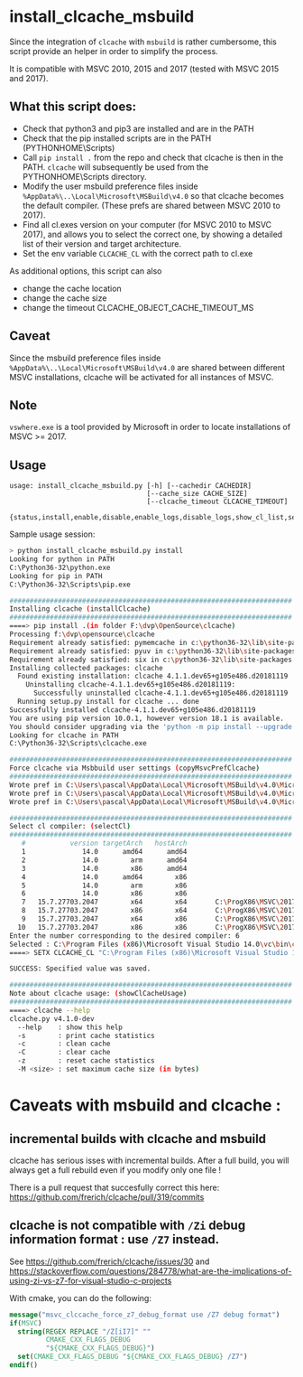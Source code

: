 # install_clcache_msbuild

Since the integration of `clcache` with `msbuild` is rather cumbersome, 
this script provide an helper in order to simplify the process.

It is compatible with MSVC 2010, 2015 and 2017 (tested with MSVC 2015 and 2017).

## What this script does:

* Check that python3 and pip3 are installed and are in the PATH
* Check that the pip installed scripts are in the PATH (PYTHONHOME\Scripts)
* Call `pip install .` from the repo and check that clcache is then in the PATH.
  `clcache` will subsequently be used from the PYTHONHOME\\Scripts directory.
* Modify the user msbuild preference files inside `%AppData%\..\Local\Microsoft\MSBuild\v4.0`
  so that clcache becomes the default compiler. (These prefs are shared between MSVC 2010 to 2017).
* Find all cl.exes version on your computer (for MSVC 2010 to MSVC 2017), and allows you 
  to select the correct one, by showing a detailed list of their version and target architecture.
* Set the env variable `CLCACHE_CL` with the correct path to cl.exe

As additional options, this script can also 
* change the cache location
* change the cache size
* change the timeout CLCACHE_OBJECT_CACHE_TIMEOUT_MS

## Caveat 
Since the msbuild preference files inside `%AppData%\..\Local\Microsoft\MSBuild\v4.0` are shared
between different MSVC installations, clcache will be activated for all instances of MSVC.

## Note
`vswhere.exe` is a tool provided by Microsoft in order to locate installations of MSVC >= 2017.

## Usage

````
usage: install_clcache_msbuild.py [-h] [--cachedir CACHEDIR]
                                  [--cache_size CACHE_SIZE]
                                  [--clcache_timeout CLCACHE_TIMEOUT]
                                  {status,install,enable,disable,enable_logs,disable_logs,show_cl_list,select_cl}
````

Sample usage session:

````bash
> python install_clcache_msbuild.py install
Looking for python in PATH
C:\Python36-32\python.exe
Looking for pip in PATH
C:\Python36-32\Scripts\pip.exe

######################################################################
Installing clcache (installClcache)
######################################################################
====> pip install .(in folder F:\dvp\OpenSource\clcache)
Processing f:\dvp\opensource\clcache
Requirement already satisfied: pymemcache in c:\python36-32\lib\site-packages (from clcache==4.1.1.dev65+g105e486.d20181119) (2.0.0)
Requirement already satisfied: pyuv in c:\python36-32\lib\site-packages (from clcache==4.1.1.dev65+g105e486.d20181119) (1.4.0)
Requirement already satisfied: six in c:\python36-32\lib\site-packages (from pymemcache->clcache==4.1.1.dev65+g105e486.d20181119) (1.11.0)
Installing collected packages: clcache
  Found existing installation: clcache 4.1.1.dev65+g105e486.d20181119
    Uninstalling clcache-4.1.1.dev65+g105e486.d20181119:
      Successfully uninstalled clcache-4.1.1.dev65+g105e486.d20181119
  Running setup.py install for clcache ... done
Successfully installed clcache-4.1.1.dev65+g105e486.d20181119
You are using pip version 10.0.1, however version 18.1 is available.
You should consider upgrading via the 'python -m pip install --upgrade pip' command.
Looking for clcache in PATH
C:\Python36-32\Scripts\clcache.exe

######################################################################
Force clcache via Msbbuild user settings (copyMsvcPrefClcache)
######################################################################
Wrote pref in C:\Users\pascal\AppData\Local\Microsoft\MSBuild\v4.0\Microsoft.Cpp.ARM.user.props
Wrote pref in C:\Users\pascal\AppData\Local\Microsoft\MSBuild\v4.0\Microsoft.Cpp.Win32.user.props
Wrote pref in C:\Users\pascal\AppData\Local\Microsoft\MSBuild\v4.0\Microsoft.Cpp.x64.user.props

######################################################################
Select cl compiler: (selectCl)
######################################################################
   #           version targetArch   hostArch                                                              folder (shortened)
   1              14.0      amd64      amd64                                               C:\ProgX86\MSVC 14.0\vc\bin\amd64
   2              14.0        arm      amd64                                           C:\ProgX86\MSVC 14.0\vc\bin\amd64_arm
   3              14.0        x86      amd64                                           C:\ProgX86\MSVC 14.0\vc\bin\amd64_x86
   4              14.0      amd64        x86                                           C:\ProgX86\MSVC 14.0\vc\bin\x86_amd64
   5              14.0        arm        x86                                             C:\ProgX86\MSVC 14.0\vc\bin\x86_arm
   6              14.0        x86        x86                                                     C:\ProgX86\MSVC 14.0\vc\bin
   7   15.7.27703.2047        x64        x64       C:\ProgX86\MSVC\2017\Enterprise\VC\Tools\MSVC\14.14.26428\bin\Hostx64\x64
   8   15.7.27703.2047        x86        x64       C:\ProgX86\MSVC\2017\Enterprise\VC\Tools\MSVC\14.14.26428\bin\Hostx64\x86
   9   15.7.27703.2047        x64        x86       C:\ProgX86\MSVC\2017\Enterprise\VC\Tools\MSVC\14.14.26428\bin\Hostx86\x64
  10   15.7.27703.2047        x86        x86       C:\ProgX86\MSVC\2017\Enterprise\VC\Tools\MSVC\14.14.26428\bin\Hostx86\x86
Enter the number corresponding to the desired compiler: 6
Selected : C:\Program Files (x86)\Microsoft Visual Studio 14.0\vc\bin\cl.exe
====> SETX CLCACHE_CL "C:\Program Files (x86)\Microsoft Visual Studio 14.0\vc\bin\cl.exe"

SUCCESS: Specified value was saved.

######################################################################
Note about clcache usage: (showClCacheUsage)
######################################################################
====> clcache --help
clcache.py v4.1.0-dev
  --help    : show this help
  -s        : print cache statistics
  -c        : clean cache
  -C        : clear cache
  -z        : reset cache statistics
  -M <size> : set maximum cache size (in bytes)
````

# Caveats with msbuild and clcache : 

## incremental builds with clcache and msbuild

clcache has serious isses with incremental builds. After a full build, you will always get a full rebuild even if you modify only one file !

There is a pull request that succesfully correct this here: https://github.com/frerich/clcache/pull/319/commits



## clcache is not compatible with `/Zi` debug information format : use `/Z7` instead.

See 
https://github.com/frerich/clcache/issues/30 
and https://stackoverflow.com/questions/284778/what-are-the-implications-of-using-zi-vs-z7-for-visual-studio-c-projects

With cmake, you can do the following:


  ```cmake
  message("msvc_clccache_force_z7_debug_format use /Z7 debug format")
  if(MSVC)
    string(REGEX REPLACE "/Z[iI7]" ""
           CMAKE_CXX_FLAGS_DEBUG
           "${CMAKE_CXX_FLAGS_DEBUG}")
    set(CMAKE_CXX_FLAGS_DEBUG "${CMAKE_CXX_FLAGS_DEBUG} /Z7")
  endif()
  ````

